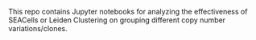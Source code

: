 This repo contains Jupyter notebooks for analyzing the effectiveness of SEACells or Leiden Clustering on grouping different copy number variations/clones.
